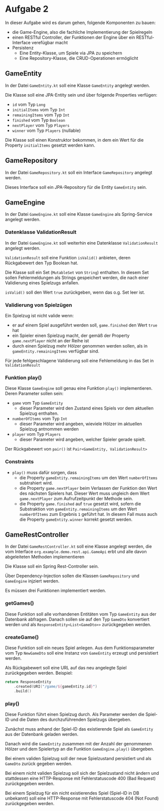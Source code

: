 # Aufgabe 2

In dieser Aufgabe wird es darum gehen, folgende Komponenten zu bauen:

- die Game-Engine, also die fachliche Implementierung der Spielregeln
- einen RESTful Controller, der Funktionen der Engine über ein RESTful-Interface verefügbar macht
- Persistenz
   - Eine Entity-Klasse, um Spiele via JPA zu speichern
   - Eine Repository-Klasse, die CRUD-Operationen ermöglicht
   
## GameEntity

In der Datei `GameEntity.kt` soll eine Klasse `GameEntity` angelegt werden.

Die Klasse soll eine JPA-Entity sein und über folgende Properties verfügen:

- `id` vom Typ `Long`  
- `initialItems` vom Typ `Int`  
- `remainingItems` vom Typ `Int`  
- `finished` vom Typ `Boolean`  
- `nextPlayer` vom Typ `Players`  
- `winner` vom Typ `Players` (nullable)

Die Klasse soll einen Konstruktor bekommen, in dem ein Wert für die Property `initialItems` gesetzt werden
kann.

## GameRepository

In der Datei `GameRepository.kt` soll ein Interface `GameRepository` angelegt werden.

Dieses Interface soll ein JPA-Repository für die Entity `GameEntity` sein.

## GameEngine

In der Datei `GameEngine.kt` soll eine Klasse `GameEngine` als Spring-Service angelegt werden.


### Datenklasse ValidationResult

In der Datei `GameEngine.kt` soll weiterhin eine Datenklasse `ValidationResult` angelegt werden.

`ValidationResult` soll eine Funktion `isValid()` anbieten, deren Rückgabewert den Typ Boolean hat.

Die Klasse soll ein Set (`MutableSet` von `String`) enthalten. In diesem Set sollen Fehlermeldungen als Strings
gespeichert werden, die nach einer Validierung eines Spielzugs anfallen.

`isValid()` soll den Wert `true` zurückgeben, wenn das o.g. Set leer ist.

### Validierung von Spielzügen

Ein Spielzug ist nicht valide wenn:
- er auf einem Spiel ausgeführt werden soll, `game.finished` den Wert `true` hat
- ein Spieler einen Spielzug macht, der gemäß der Property `game.nextPlayer` nicht an der Reihe ist
- durch einen Spielzug mehr Hölzer genommen werden sollen, als in `gameEntity.remainingItems` verfügbar sind.

Für jede fehlgeschlagene Validierung soll eine Fehlemeldung in das Set in `ValidationResult`


### Funktion play()

Diese Klasse `GameEngine` soll genau eine Funktion `play()` implementieren. Deren Parameter sollen sein:

- `game` vom Typ `GameEntity`
   - dieser Parameter wird den Zustand eines Spiels vor dem aktuellen Spielzug enthalten.
- `numberOfItems` vom Typ `Int`  
   - dieser Parameter wird angeben, wieviele Hölzer im aktuellen Spielzug antnommen werden
- `player` vom Typ `Players`  
   - dieser Parameter wird angeben, welcher Spieler gerade spielt.
   
Der Rückgabewert von `pair()` ist `Pair<GameEntity, ValidationResult>`

### Constraints

- `play()` muss dafür sorgen, dass 
  - die Property `gameEntity.remainingItems` um den Wert `numberOfItems` subtrahiert wird.
  - die Property `game.nextPlayer` beim Verlassen der Funktion den Wert des nächsten Spielers hat. Dieser Wert muss 
  ungleich dem Wert `game.nextPlayer` zum Aufrufzeitpunkt der Methode sein.
  - die Property `game.finished` auf `true` gesetzt wird, sofern die Substraktion von
  `gameEntity.remainingItems` um den Wert `numberOfItems` zum Ergebnis `1` geführt hat. In diesem Fall muss auch
  die Property `gameEntity.winner` korrekt gesetzt werden.

## GameRestController

In der Datei `GameRestController.kt` soll eine Klasse angelegt werden, die vom 
Interface `org.example.demo.rest.api.GameApi` erbt und alle davon abgeleiteten
Methoden implementieren

Die Klasse soll ein Spring Rest-Controller sein.

Über Dependency-Injection sollen die Klassen `GameRepository` und `GameEngine` injziert werden.

Es müssen drei Funktionen implementiert werden.

### getGames()

Diese Funktion soll alle vorhandenen Entitäten vom Typ `GameEntity` aus der Datenbank abfragen. Danach sollen
sie auf den Typ `GameDto` konvertiert werden und als `ResponseEntity<List<GameDto>>` zurückgegeben werden.

### createGame()

Diese Funktion soll ein neues Spiel anlegen. Aus dem Funktionsparameter vom Typ `NewGameDto` soll eine
Instanz von `GameEntity` erzeugt und persistiert werden.

Als Rückgabewert soll eine URL auf das neu angelegte Spiel zurückgegeben werden. Beispiel:

```kotlin
return ResponseEntity
    .created(URI("/game/${gameEntity.id}")
    .build()
```
   

### play()

Diese Funktion führt einen Spielzug durch. Als Parameter werden die Spiel-ID und
die Daten des durchzuführenden Spielzugs übergeben.

Zunächst muss anhand der Spiel-ID das existierende Spiel als `GameEntity` aus der Datenbank geladen werden.

Danach wird die `GameEntity` zusammen mit der Anzahl der genommenen Hölzer und dem Spielertyp an die
Funktion `GameEngine.play()` übergeben.

Bei einem validen Spielzug soll der neue Spielzustand persistiert und als `GameDto` zurück gegeben werden.

Bei einem nicht validen Spielzug soll sich der Spielzustand nicht ändern und stattdessen eine HTTP-Response
mit Fehlerstatuscode 400 (Bad Request) zurückgegeben werden.

Bei einem Spielzug für ein nicht existierendes Spiel (Spiel-ID in DB unbekannt) soll eine HTTP-Response
mit Fehlerstatuscode 404 (Not Found) zurückgegeben werden.